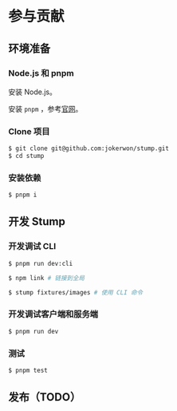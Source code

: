 # 参与贡献

## 环境准备

### Node.js 和 pnpm

安装 Node.js。

安装 `pnpm` ，参考[官网](https://pnpm.io/installation)。

### Clone 项目

```bash
$ git clone git@github.com:jokerwon/stump.git
$ cd stump
```

### 安装依赖

```bash
$ pnpm i
```

## 开发 Stump

### 开发调试 CLI

```bash
$ pnpm run dev:cli

$ npm link # 链接到全局

$ stump fixtures/images # 使用 CLI 命令
```

### 开发调试客户端和服务端

```bash
$ pnpm run dev
```


### 测试

```bash
$ pnpm test
```

## 发布（TODO）

